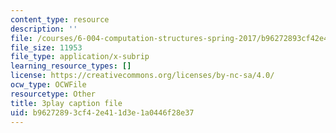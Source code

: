 ```yaml
---
content_type: resource
description: ''
file: /courses/6-004-computation-structures-spring-2017/b96272893cf42e411d3e1a0446f28e37_776ZuSOo6hg.srt
file_size: 11953
file_type: application/x-subrip
learning_resource_types: []
license: https://creativecommons.org/licenses/by-nc-sa/4.0/
ocw_type: OCWFile
resourcetype: Other
title: 3play caption file
uid: b9627289-3cf4-2e41-1d3e-1a0446f28e37
---
```

